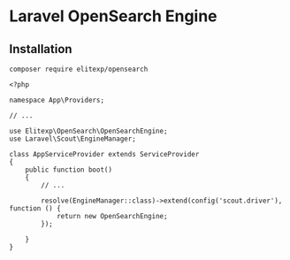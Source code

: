 # Laravel OpenSearch Engine
## Installation

`composer require elitexp/opensearch`

```
<?php

namespace App\Providers;

// ...

use Elitexp\OpenSearch\OpenSearchEngine;
use Laravel\Scout\EngineManager;

class AppServiceProvider extends ServiceProvider
{
    public function boot()
    {
        // ...

        resolve(EngineManager::class)->extend(config('scout.driver'), function () {
            return new OpenSearchEngine;
        });

    }
}
```
